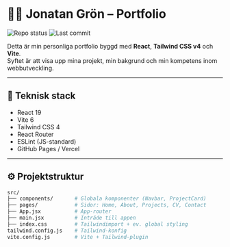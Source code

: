 # 👨‍💻 Jonatan Grön – Portfolio

![Repo status](https://img.shields.io/github/repo-status/jonatangroncode/jonatangron-portfolio)
![Last commit](https://img.shields.io/github/last-commit/jonatangroncode/jonatangron-portfolio)



Detta är min personliga portfolio byggd med **React**, **Tailwind CSS v4** och **Vite**.  
Syftet är att visa upp mina projekt, min bakgrund och min kompetens inom webbutveckling.

---

## 🚀 Teknisk stack

- React 19
- Vite 6
- Tailwind CSS 4
- React Router
- ESLint (JS-standard)
- GitHub Pages / Vercel 

---

## ⚙️ Projektstruktur

```bash
src/
├── components/       # Globala komponenter (Navbar, ProjectCard)
├── pages/            # Sidor: Home, About, Projects, CV, Contact
├── App.jsx           # App-router
├── main.jsx          # Inträde till appen
├── index.css         # Tailwindimport + ev. global styling
tailwind.config.js    # Tailwind-konfig
vite.config.js        # Vite + Tailwind-plugin

